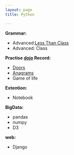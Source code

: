 ```yaml
---
layout: page
title: Python

---
```


**Grammar:**

* Advanced:[Less Than Class](/python/advanced1)
* Advanced: Class

**Practise [dojo](http://cyber-dojo.org/) Record:**

* [Doors](/python/dojo/doors)
* [Anagrams](/python/dojo/anagrams)
* Game of life

**Extention:**

* Notebook

**BigData:** 

* pandas
* numpy
* D3

**web:**

* Django
